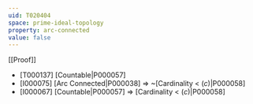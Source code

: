 ```yaml
---
uid: T020404
space: prime-ideal-topology
property: arc-connected
value: false
---
```

[[Proof]]

* [T000137] [Countable|P000057]
* [I000075] [Arc Connected|P000038] => ~[Cardinality < $\mathfrak(c)$|P000058]
* [I000067] [Countable|P000057] => [Cardinality < $\mathfrak(c)$|P000058]

